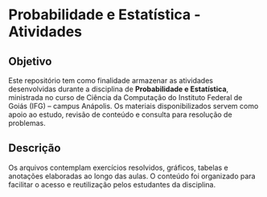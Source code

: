 # Probabilidade e Estatística - Atividades

## Objetivo

Este repositório tem como finalidade armazenar as atividades desenvolvidas durante a disciplina de **Probabilidade e Estatística**, ministrada no curso de Ciência da Computação do Instituto Federal de Goiás (IFG) – campus Anápolis. Os materiais disponibilizados servem como apoio ao estudo, revisão de conteúdo e consulta para resolução de problemas.

## Descrição

Os arquivos contemplam exercícios resolvidos, gráficos, tabelas e anotações elaboradas ao longo das aulas. O conteúdo foi organizado para facilitar o acesso e reutilização pelos estudantes da disciplina.
